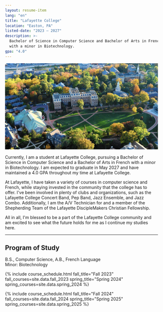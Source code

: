 ```yaml
---
layout: resume-item
lang: "en"
title: "Lafayette College"
location: "Easton, PA"
listed-date: "2023 — 2027"
description: >-
  Bachelor of Science in Computer Science and Bachelor of Arts in French
  with a minor in Biotechnology.
gpa: "4.0"
---
```


![Lafayette College](/images/lafayette.jpg)

Currently, I am a student at Lafayette College, pursuing a Bachelor of Science in Computer Science and a Bachelor of
Arts in French with a minor in Biotechnology. I am expected to graduate in May 2027 and have maintained a 4.0 GPA
throughout my time at Lafayette College.

At Lafayette, I have taken a variety of courses in computer science and French, while staying invested in the
community that the college has to offer. I've been involved in plenty of clubs and organizations, such as the Lafayette
College Concert Band, Pep Band, Jazz Ensemble, and Jazz Combo. Additionally, I am the A/V Technician for and a member of
the
Shepherding Team of the Lafayette DiscipleMakers Christian Fellowship.

All in all, I'm blessed to be a part of the Lafayette College community and am excited to see what the future holds for
me as I continue my studies here.

---

## Program of Study

B.S., Computer Science, A.B., French Language <br />
Minor: Biotechnology

{% include course_schedule.html
fall_title="Fall 2023"
fall_courses=site.data.fall_2023
spring_title="Spring 2024"
spring_courses=site.data.spring_2024
%}

{% include course_schedule.html
fall_title="Fall 2024"
fall_courses=site.data.fall_2024
spring_title="Spring 2025"
spring_courses=site.data.spring_2025
%}